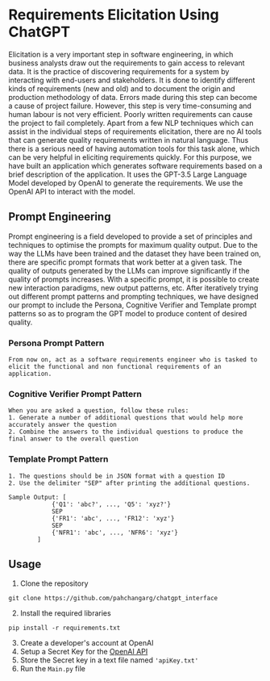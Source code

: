 # Requirements Elicitation Using ChatGPT
Elicitation is a very important step in software engineering, in which business analysts draw out the requirements to gain access to relevant data. It is the practice of discovering requirements for a system by interacting with end-users and stakeholders. It is done to identify different kinds of requirements (new and old) and to document the origin and production methodology of data. Errors made during this step can become a cause of project failure. However, this step is very time-consuming and human labour is not very efficient. Poorly written requirements can cause the project to fail completely. Apart from a few NLP techniques which can assist in the individual steps of requirements elicitation, there are no AI tools that can generate quality requirements written in natural language. Thus there is a serious need of having automation tools for this task alone, which can be very helpful in eliciting requirements quickly.
For this purpose, we have built an application which generates software requirements based on a brief description of the application. It uses the GPT-3.5 Large Language Model developed by OpenAI to generate the requirements. We use the OpenAI API to interact with the model.

## Prompt Engineering
Prompt engineering is a field developed to provide a set of principles and techniques to optimise the prompts for maximum quality output. Due to the way the LLMs have been trained and the dataset they have been trained on, there are specific prompt formats that work better at a given task. The quality of outputs generated by the LLMs can improve significantly if the quality of prompts increases. With a specific prompt, it is possible to create new interaction paradigms, new output patterns, etc.
After iteratively trying out different prompt patterns and prompting techniques, we have designed our prompt to include the Persona, Cognitive Verifier and Template prompt patterns so as to program the GPT model to produce content of desired quality.

### Persona Prompt Pattern
```
From now on, act as a software requirements engineer who is tasked to elicit the functional and non functional requirements of an application.
```

### Cognitive Verifier Prompt Pattern
```
When you are asked a question, follow these rules:
1. Generate a number of additional questions that would help more accurately answer the question 
2. Combine the answers to the individual questions to produce the final answer to the overall question
```

### Template Prompt Pattern
```
1. The questions should be in JSON format with a question ID
2. Use the delimiter "SEP" after printing the additional questions.

Sample Output: [
            {'Q1': 'abc?', ..., 'Q5': 'xyz?'}
            SEP
            {'FR1': 'abc', ..., 'FR12': 'xyz'}
            SEP
            {'NFR1': 'abc', ..., 'NFR6': 'xyz'}
        ]
```

## Usage

1. Clone the repository 
```
git clone https://github.com/pahchangarg/chatgpt_interface
```
2. Install the required libraries
```
pip install -r requirements.txt
```
3. Create a developer's account at OpenAI
4. Setup a Secret Key for the [OpenAI API](https://platform.openai.com/account/api-keys)
5. Store the Secret key in a text file named `'apiKey.txt'`
6. Run the `Main.py` file
